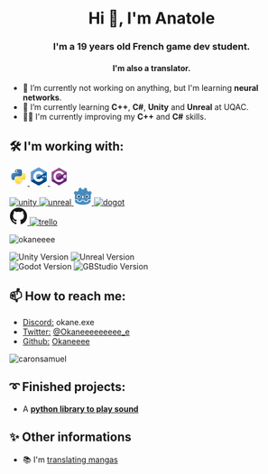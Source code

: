 <h1 align="center">Hi 👋, I'm Anatole</h1>
<h3 align="center">I'm a 19 years old French game dev student.</h3>
<h4 align="center">I'm also a translator.</h4>


<!-- Main infos -->
- 🔭 I’m currently not working on anything, but I'm learning **neural networks**.
- 🌱 I’m currently learning **C++**, **C#**, **Unity** and **Unreal** at UQAC.
- 🙇‍♂️ I'm currently improving my **C++** and **C#** skills.


<!-- Tools used -->
## 🛠 I'm working with:
<p align="left">
  <!-- Languages -->
  <a href="https://www.python.org/" target="_blank">
    <img src="https://raw.githubusercontent.com/devicons/devicon/master/icons/python/python-original.svg" alt="python" width="32" height="32"/>
  </a>
    <a href="https://learn.microsoft.com/en-us/cpp/cpp/" target="_blank">
    <img src="https://raw.githubusercontent.com/devicons/devicon/master/icons/cplusplus/cplusplus-original.svg" alt="c++" width="32" height="32"/>
  </a>
  <a href="https://learn.microsoft.com/en-us/dotnet/csharp/" target="_blank">
    <img src="https://raw.githubusercontent.com/devicons/devicon/master/icons/csharp/csharp-original.svg" alt="c#" width="32" height="32"/>
  <br>

  <!-- Game Engines -->
  <a href="https://unity.com">
    <img src="https://www.vectorlogo.zone/logos/unity3d/unity3d-icon.svg" alt="unity" width="32" height="32"/>
  </a>
  <a href="https://www.unrealengine.com">
    <img src="https://raw.githubusercontent.com/detain/svg-logos/af43b58bee054f40b2c215d97b983d03b190f0d4/svg/u/unreal-1.svg" alt="unreal" width="32" height="32"/>
  </a>
  <a href="https://godotengine.org">
    <img src="https://raw.githubusercontent.com/devicons/devicon/master/icons/godot/godot-original.svg" alt="dogot" width="32" height="32"/>
  </a>
  <a href="https://www.gbstudio.dev">
    <img src="https://raw.githubusercontent.com/chrismaltby/gb-studio/develop/src/assets/app/icon/app_icon.ico" alt="dogot" width="32" height="32"/>
  </a>
  <br>

  <!-- Tools -->
  <a href="https://github.com/" target="_blank">
    <img src="https://raw.githubusercontent.com/devicons/devicon/master/icons/github/github-original.svg" alt="github" width="32" height="32"/>
  </a>
  <a href="https://www.trello.com/" target="_blank">
    <img src="https://www.vectorlogo.zone/logos/trello/trello-icon.svg" alt="trello" width="32" height="32"/>
  </a> 
  
</p>

<!-- Most used languages -->
<img src="https://github-readme-stats.vercel.app/api/top-langs/?username=Okaneeee&layout=compact" alt="okaneeee" />

![Unity Version](https://img.shields.io/badge/Unity-2022.3.4f1-yellow)
![Unreal Version](https://img.shields.io/badge/Unreal-5.2.1-purple) </br>
![Godot Version](https://img.shields.io/badge/Godot-4.2.1-blue)
![GBStudio Version](https://img.shields.io/badge/GB_Studio-3.2.0-pink) </br>

<!-- Contact infos -->
## 📫 How to reach me:
- <u>Discord:</u> okane.exe
- <u>Twitter:</u> [@Okaneeeeeeeee_e](https://twitter.com/Okaneeeeeeeee_e)
- <u>Github:</u> [Okaneeee](https://github.com/Okaneeee)

<!-- Views -->
<p align="left"> <img src="https://komarev.com/ghpvc/?username=Okaneeee&label=Views&color=9b59b6" alt="caronsamuel" /> </p>


<!-- Finished projects -->
## ➰ Finished projects:
- A **[python library to play sound](https://github.com/Okaneeee/soundPlayer)**


<!-- Other stuff -->
## ✨ Other informations
- 📚 I'm [translating mangas](https://twitter.com/ZinniaScans)

